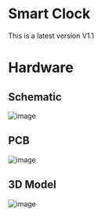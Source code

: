# Smart Clock
This is a latest version V1.1
# Hardware
## Schematic
![image](https://github.com/user-attachments/assets/8bfeb935-f2e6-4652-9c85-fe4d4d81882c)

## PCB

![image](https://github.com/user-attachments/assets/26d34a15-1217-403e-8a7e-28e24875e9ff)

## 3D Model

![image](https://github.com/user-attachments/assets/84f4cdcd-3687-46f4-8931-860b7ab6bb1d)
